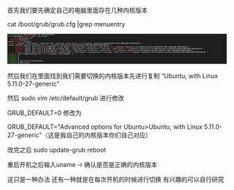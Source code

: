 首先我们要先确定自己的电脑里面存在几种内核版本

cat /boot/grub/grub.cfg |grep menuentry

![image](https://github.com/Helpdesk2500/Image/blob/main/内核.jpg)

然后我们在里面找到我们需要切换的内核版本先进行复制 “Ubuntu, with Linux 5.11.0-27-generic”

然后 sudo vim /etc/default/grub 进行修改

GRUB_DEFAULT=0 修改为

GRUB_DEFAULT="Advanced options for Ubuntu>Ubuntu, with Linux 5.11.0-27-generic"（这是我自己的内核版本你们自己对应）

改完之后 sudo update-grub  reboot

重启开机之后输入uname -r 确认是否是正确的内核版本

这只是一种办法 还有一种就是在每次开机的时候进行切换  有兴趣的可以自行研究

